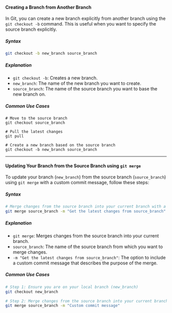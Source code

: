 #### Creating a Branch from Another Branch

In Git, you can create a new branch explicitly from another branch using the `git checkout -b` command. This is useful when you want to specify the source branch explicitly.

##### Syntax
```bash
git checkout -b new_branch source_branch
```

##### Explanation
- `git checkout -b`: Creates a new branch.
- `new_branch`: The name of the new branch you want to create.
- `source_branch`: The name of the source branch you want to base the new branch on.

##### Common Use Cases
```bach
# Move to the source branch
git checkout source_branch

# Pull the latest changes
git pull

# Create a new branch based on the source branch
git checkout -b new_branch source_branch
```
-----
#### Updating Your Branch from the Source Branch using `git merge`

To update your branch (`new_branch`) from the source branch (`source_branch`) using `git merge` with a custom commit message, follow these steps:

##### Syntax
```bash
# Merge changes from the source branch into your current branch with a custom commit message
git merge source_branch -m "Get the latest changes from source_branch"
```

##### Explanation
- `git merge`: Merges changes from the source branch into your current branch.
- `source_branch`: The name of the source branch from which you want to merge changes.
- `-m "Get the latest changes from source_branch"`: The option to include a custom commit message that describes the purpose of the merge.

##### Common Use Cases
```bash
# Step 1: Ensure you are on your local branch (new_branch)
git checkout new_branch

# Step 2: Merge changes from the source branch into your current branch with a custom commit message
git merge source_branch -m "Custom commit message"
```